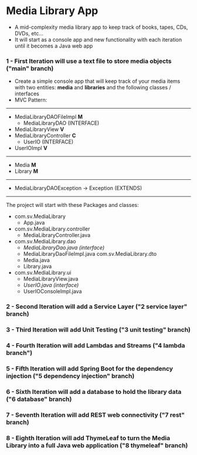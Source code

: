 # Media Library App
- A mid-complexity media library app to keep track of books, tapes, CDs, DVDs, etc...
- It will start as a console app and new functionality with each iteration until it becomes a Java web app

### 1 - First Iteration will use a text file to store media objects ("main" branch)
- Create a simple console app that will keep track of your media items with two entities: __media__ and __libraries__ and the following classes / interfaces
- MVC Pattern:
---
- MediaLibraryDAOFileImpl __M__
  - MediaLibraryDAO (INTERFACE)
- MediaLibraryView __V__
- MediaLibraryController __C__
  - UserIO (INTERFACE)
- UserIOImpl __V__
---
- Media __M__
- Library __M__
---
- MediaLibraryDAOException -> Exception (EXTENDS)
---
The project will start with these Packages and classes:
- com.sv.MediaLibrary
  - App.java
- com.sv.MediaLibrary.controller
  - MediaLibraryController.java
- com.sv.MediaLibrary.dao
  - _MediaLibraryDao.java (interface)_
  - MediaLibraryDaoFileImpl.java
com.sv.MediaLibrary.dto
  - Media.java
  - Library.java
- com.sv.MediaLibrary.ui
  - MediaLibraryView.java
  - _UserIO.java (interface)_
  - UserIOConsoleImpl.java

### 2 - Second Iteration will add a Service Layer ("2 service layer" branch)

### 3 - Third Iteration will add Unit Testing ("3 unit testing" branch)

### 4 - Fourth Iteration will add Lambdas and Streams ("4 lambda branch")

### 5 - Fifth Iteration will add Spring Boot for the dependency injection ("5 dependency injection" branch)

### 6 - Sixth Iteration will add a database to hold the library data ("6 database" branch)

### 7 - Seventh Iteration will add REST web connectivity ("7 rest" branch)

### 8 - Eighth Iteration will add ThymeLeaf to turn the Media Library into a full Java web application ("8 thymeleaf" branch)


